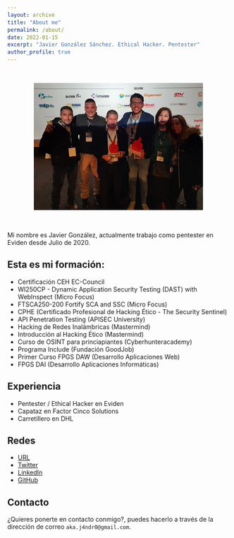 ```yaml
---
layout: archive
title: "About me"
permalink: /about/
date: 2022-01-15
excerpt: "Javier González Sánchez. Ethical Hacker. Pentester"
author_profile: true
---
```


<br>
<p align="center">
<img src="/assets/images/about/include.jpg">
</p>
<br>

Mi nombre es Javier González, actualmente trabajo como pentester en Eviden  desde Julio de 2020.

## Esta es mi formación:

- Certificación CEH EC-Council
- WI250CP - Dynamic Application Security Testing (DAST) with WebInspect (Micro Focus)
- FTSCA250-200 Fortify SCA and SSC (Micro Focus)
- CPHE (Certificado Profesional de Hacking Ético - The Security Sentinel)
- API Penetration Testing (APISEC University)
- Hacking de Redes Inalámbricas (Mastermind)
- Introducción al Hacking Ético (Mastermind)
- Curso de OSINT para princiapiantes (Cyberhunteracademy)
- Programa Include (Fundación GoodJob)
- Primer Curso FPGS DAW (Desarrollo Aplicaciones Web)
- FPGS DAI (Desarrollo Aplicaciones Informáticas)

## Experiencia

- Pentester / Ethical Hacker en Eviden
- Capataz en Factor Cinco Solutions
- Carretillero en DHL

## Redes

- [URL](https://akaj4ndr0.github.io)
- [Twitter](https://twitter.com/akaj4ndr0)
- [LinkedIn](https://www.linkedin.com/in/javier-gonzalez-sanchez-1998861b2/)
- [GitHub](https://github.com/akaj4ndr0)

## Contacto

¿Quieres ponerte en contacto conmigo?, puedes hacerlo a través de la dirección de correo `aka.j4ndr0@gmail.com`.





